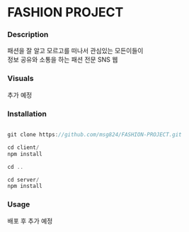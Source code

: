 # FASHION PROJECT

### Description
패션을 잘 알고 모르고를 떠나서 관심있는 모든이들이 <br> 정보 공유와 소통을 하는 패션 전문 SNS 웹


### Visuals
추가 예정

### Installation
```javascript

git clone https://github.com/msg824/FASHION-PROJECT.git

cd client/
npm install

cd ..

cd server/
npm install
```

### Usage
배포 후 추가 예정